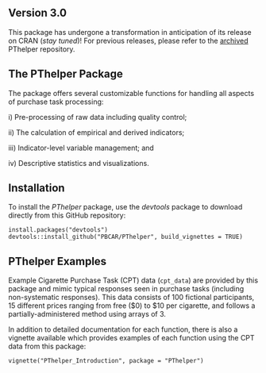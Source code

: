 ## Version 3.0

This package has undergone a transformation in anticipation of its release on CRAN (*stay tuned*)! For previous releases, please refer to the [archived](https://github.com/PBCAR/PThelper_Archive) PThelper repository.

## The PThelper Package

The package offers several customizable functions for handling all aspects of purchase task processing:

i) Pre-processing of raw data including quality control;

ii) The calculation of empirical and derived indicators;

iii) Indicator-level variable management; and

iv) Descriptive statistics and visualizations.

## Installation

To install the *PThelper* package, use the *devtools* package to download directly from this GitHub repository:

```
install.packages("devtools")
devtools::install_github("PBCAR/PThelper", build_vignettes = TRUE)
```

## PThelper Examples

Example Cigarette Purchase Task (CPT) data (`cpt_data`) are provided by this package and mimic typical responses seen in purchase tasks (including non-systematic responses). This data consists of 100 fictional participants, 15 different prices ranging from free (\$0) to \$10 per cigarette, and follows a partially-administered method using arrays of 3.

In addition to detailed documentation for each function, there is also a vignette available which provides examples of each function using the CPT data from this package:

```
vignette("PThelper_Introduction", package = "PThelper")
```
